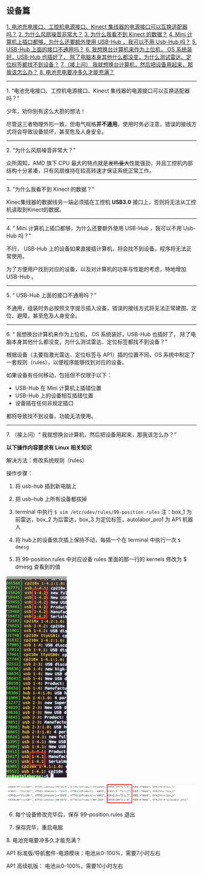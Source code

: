 ## 设备篇

<a href="/usedoc/navigationKit2/common/q_a/doc1#1">1. 电池充电接口、工控机电源接口、Kinect 集线器的电源接口可以互换适配器吗？</a>
<a href="/usedoc/navigationKit2/common/q_a/doc1#2">2. 为什么风扇噪音非常大？</a>
<a href="/usedoc/navigationKit2/common/q_a/doc1#3">3. 为什么我看不到 Kinect 的数据？</a>
<a href="/usedoc/navigationKit2/common/q_a/doc1#4">4. Mini 计算机上插口都够，为什么还要额外使用 USB-Hub ，我可以不用 Usb-Hub 吗？</a>
<a href="/usedoc/navigationKit2/common/q_a/doc1#5">5. USB-Hub 上面的接口不通用吗？</a>
<a href="/usedoc/navigationKit2/common/q_a/doc1#6">6. 我想换台计算机来作为上位机， OS 系统装好，USB-Hub 也插好了， 除了电脑本身其他什么都没变，为什么测试雷达、定位标签都找不到设备？</a>
<a href="/usedoc/navigationKit2/common/q_a/doc1#7">7.（接上问） 我就想换台计算机，然后把设备用起来，那我该怎么办？</a>
<a href="/usedoc/navigationKit2/common/q_a/doc1#8">8. 电池充电要冲多久才能充满？</a>

***

<p id="1">1. “电池充电接口、工控机电源接口、Kinect 集线器的电源接口可以互换适配器吗？”</p>
少年，劝你别有这么大胆的想法！

尽管这三者物理外形一致，但电气规格**并不通用**，使用时务必注意，错误的接线方式将会导致设备损坏，甚至危及人身安全。

***

<p id="2">2. “为什么风扇噪音非常大？”</p>

众所周知，AMD 旗下 CPU 最大的特点就是~~发热量大~~性能强劲，并且工控机内部结构十分紧凑，只有风扇维持在较高转速才保证系统正常工作。

***

<p id="3">3. “为什么我看不到 Kinect 的数据？”</p>

Kinec集线器的数据线另一端必须插在工控机 **USB3.0** 接口上，否则将无法从工控机读取到Kinect的数据。

***

<p id="4">4. “ Mini 计算机上插口都够，为什么还要额外使用 USB-Hub ，我可以不用 Usb-Hub 吗？”</p>

不行， USB-Hub 上的设备如果直接插计算机，将会找不到设备，程序将无法正常使用。

为了方便用户找到对应的设备，以及对计算机的功率与性能的考虑，特地增加 USB-Hub 。

***

<p id="5">5. “ USB-Hub 上面的接口不通用吗？”</p>

不通用，组装时务必按照文字提示插入设备，错误的接线方式将无法正常建图、定位、避障，甚至危及人身安全。

***

<p id="6">6. “ 我想换台计算机来作为上位机， OS 系统装好，USB-Hub 也插好了， 除了电脑本身其他什么都没变，为什么测试雷达、定位标签都找不到设备？”</p>

根据设备（主要指激光雷达、定位标签与 AP1）插的位置不同，OS 系统中制定了一套规则（rules），以便程序能够找到对应的设备。

如果设备有任何移动，包括但不仅限于以下：

* USB-Hub 在 Mini 计算机上插错位置
* USB-Hub 上的设备相互插错位置
* 设备插在任何非规定插口

都将导致找不到设备，功能无法使用。

***

<p id="7">7. （接上问）“ 我就想换台计算机，然后把设备用起来，那我该怎么办？”</p>

**以下操作内容要求有 Linux 相关知识**

解决方法：修改系统规则（rules）

操作步骤：

1. 将 usb-hub 插到新电脑上

2. 把 usb-hub 上所有设备都拔掉

3. terminal 中执行
      `$ vim /etc/udev/rules/99-position.rules`
      注：box_1 为前雷达，box_2 为后雷达，box_3 为定位标签，autolabor_pro1 为 AP1 机器人

4. 将 hub上的设备依次插上保持不动，每插一个在 terminal 中执行一次
     `$ dmesg`

5. 将 99-position.rules 中对应设备 rules 里面的那一行的 kernels 修改为 $ dmesg 查看到的值

![](imgs/info.png)

![](imgs/info2.png)

6. 每个设备修改完毕后，保存 99-position.rules 退出

7. 保存完毕，重启电脑

<p id="8">8. 电池充电要冲多久才能充满？</p>

AP1 标准版/导航套件-电源模块：电池从0-100%，需要7小时左右  

AP1 高续航版： 电池从0-100%，需要10小时左右
